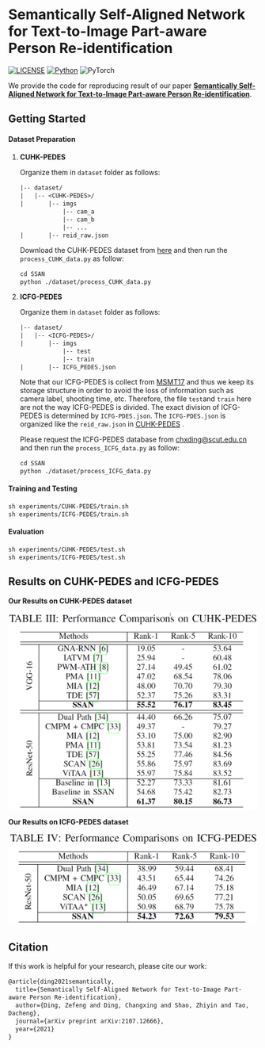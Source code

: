 # Semantically Self-Aligned Network for Text-to-Image Part-aware Person Re-identification

[![LICENSE](https://img.shields.io/badge/license-MIT-green)](https://github.com/taksau/GPS-Net/blob/master/LICENSE)
[![Python](https://img.shields.io/badge/python-3.7-blue.svg)](https://www.python.org/)
![PyTorch](https://img.shields.io/badge/pytorch-1.5.0-%237732a8) 

We provide the code for reproducing result of our  paper [**Semantically Self-Aligned Network for Text-to-Image Part-aware Person Re-identification**](https://arxiv.org/pdf/2107.12666.pdf). 

## Getting Started
#### Dataset Preparation

1. **CUHK-PEDES**

   Organize them in `dataset` folder as follows:
       

   ~~~
   |-- dataset/
   |   |-- <CUHK-PEDES>/
   |       |-- imgs
               |-- cam_a
               |-- cam_b
               |-- ...
   |       |-- reid_raw.json
   
   ~~~

   Download the CUHK-PEDES dataset from [here](https://github.com/ShuangLI59/Person-Search-with-Natural-Language-Description) and then run the `process_CUHK_data.py` as follow:

   ~~~
   cd SSAN
   python ./dataset/process_CUHK_data.py
   ~~~

2. **ICFG-PEDES**

   Organize them in `dataset` folder as follows:

   ~~~
   |-- dataset/
   |   |-- <ICFG-PEDES>/
   |       |-- imgs
               |-- test
               |-- train 
   |       |-- ICFG_PEDES.json
   
   ~~~

   Note that our  ICFG-PEDES is collect from [MSMT17](https://github.com/pkuvmc/PTGAN) and thus we keep its storage structure in order to avoid the loss of information such as camera label, shooting time, etc. Therefore, the file `test`and `train` here are not the way ICFG-PEDES is divided. The exact division of ICFG-PEDES is determined by `ICFG-PDES.json`. The `ICFG-PDES.json` is organized like the `reid_raw.json` in [CUHK-PEDES](https://github.com/ShuangLI59/Person-Search-with-Natural-Language-Description) .

   Please request the ICFG-PEDES database from [chxding@scut.edu.cn](mailto:chxding@scut.edu.cn) and then run the `process_ICFG_data.py` as follow:

   ~~~
   cd SSAN
   python ./dataset/process_ICFG_data.py
   ~~~

#### Training and Testing
~~~
sh experiments/CUHK-PEDES/train.sh 
sh experiments/ICFG-PEDES/train.sh 
~~~
#### Evaluation
~~~
sh experiments/CUHK-PEDES/test.sh 
sh experiments/ICFG-PEDES/test.sh 
~~~

## Results on CUHK-PEDES and ICFG-PEDES

**Our Results on CUHK-PEDES dataset**

<img src="./figure/CUHK-PEDES_result.GIF">

**Our Results on ICFG-PEDES dataset**

<img src="./figure/ICFG-PEDES_result.GIF"/>

## Citation

If this work is helpful for your research, please cite our work:

~~~
@article{ding2021semantically,
  title={Semantically Self-Aligned Network for Text-to-Image Part-aware Person Re-identification},
  author={Ding, Zefeng and Ding, Changxing and Shao, Zhiyin and Tao, Dacheng},
  journal={arXiv preprint arXiv:2107.12666},
  year={2021}
}
~~~
